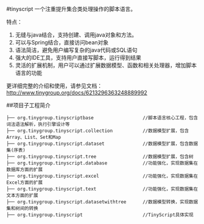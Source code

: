 #tinyscript
一个注重提升集合类处理操作的脚本语言。

特点：
1.  无缝与java结合，支持创建、调用java对象和方法。
2.  可以与Spring结合，直接访问bean对象
3.  语法简洁，避免用户编写复杂的java代码或SQL语句
4.  强大的IDE工具，支持用户直接写脚本，运行得到结果
5.  灵活的扩展机制，用户可以通过扩展数据模型、函数和相关处理器，增加脚本语言的功能

更详细完整的介绍和使用，请参见文档：http://www.tinygroup.org/docs/6213296363248889992


##项目子工程简介

	├── org.tinygroup.tinyscriptbase                  //脚本语言核心工程，包含词法语法解析，执行引擎设计等
	├── org.tinygroup.tinyscript.collection           //数据模型扩展，包含Array、List、Set和Map
	├── org.tinygroup.tinyscript.dataset              //数据模型扩展，包含数据集(序表)
	├── org.tinygroup.tinyscript.tree                 //数据模型扩展，包含树
	├── org.tinygroup.tinyscript.database             //功能强化，实现数据集在数据库方面的扩展
	├── org.tinygroup.tinyscript.excel                //功能强化，实现数据集在Excel方面的扩展
	├── org.tinygroup.tinyscript.text                 //功能强化，实现数据集在文本方面的扩展
	├── org.tinygroup.tinyscript.datasetwithtree      //数据模型转换，实现数据集和树间的转换
	├── org.tinygroup.tinyscript                      //TinyScript具体实现